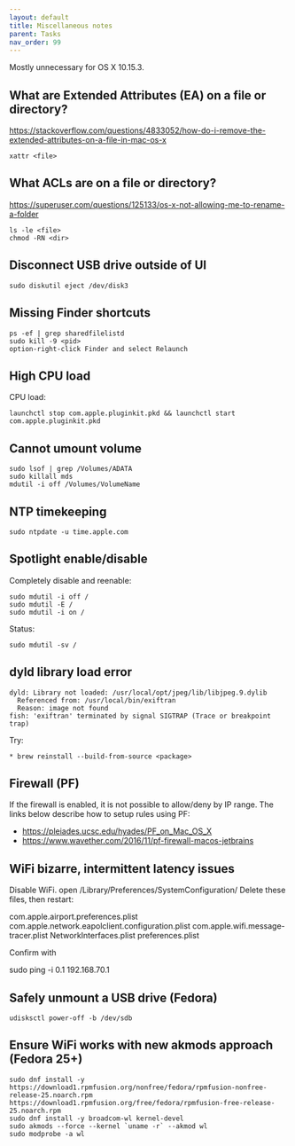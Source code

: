 ```yaml
---
layout: default
title: Miscellaneous notes
parent: Tasks
nav_order: 99
---
```


Mostly unnecessary for OS X 10.15.3.

## What are Extended Attributes (EA) on a file or directory?

https://stackoverflow.com/questions/4833052/how-do-i-remove-the-extended-attributes-on-a-file-in-mac-os-x

```
xattr <file>
```

## What ACLs are on a file or directory?

https://superuser.com/questions/125133/os-x-not-allowing-me-to-rename-a-folder

```
ls -le <file>
chmod -RN <dir>
```

## Disconnect USB drive outside of UI

```
sudo diskutil eject /dev/disk3
```

## Missing Finder shortcuts

```
ps -ef | grep sharedfilelistd
sudo kill -9 <pid>
option-right-click Finder and select Relaunch
```

## High CPU load

CPU load:
```
launchctl stop com.apple.pluginkit.pkd && launchctl start com.apple.pluginkit.pkd
```

## Cannot umount volume

```
sudo lsof | grep /Volumes/ADATA
sudo killall mds
mdutil -i off /Volumes/VolumeName
```

## NTP timekeeping

```
sudo ntpdate -u time.apple.com
```

## Spotlight enable/disable

Completely disable and reenable:

```
sudo mdutil -i off /
sudo mdutil -E /
sudo mdutil -i on /
```

Status:

```
sudo mdutil -sv /
```

## dyld library load error

```
dyld: Library not loaded: /usr/local/opt/jpeg/lib/libjpeg.9.dylib
  Referenced from: /usr/local/bin/exiftran
  Reason: image not found
fish: 'exiftran' terminated by signal SIGTRAP (Trace or breakpoint trap)
```

Try:

```
* brew reinstall --build-from-source <package>
```

## Firewall (PF)

If the firewall is enabled, it is not possible to allow/deny
by IP range. The links below describe how to setup rules
using PF:

* https://pleiades.ucsc.edu/hyades/PF_on_Mac_OS_X
* https://www.wavether.com/2016/11/pf-firewall-macos-jetbrains

## WiFi bizarre, intermittent latency issues

Disable WiFi.
open /Library/Preferences/SystemConfiguration/
Delete these files, then restart:

com.apple.airport.preferences.plist
com.apple.network.eapolclient.configuration.plist
com.apple.wifi.message-tracer.plist
NetworkInterfaces.plist
preferences.plist

Confirm with

sudo ping -i 0.1 192.168.70.1

## Safely unmount a USB drive (Fedora)

```
udisksctl power-off -b /dev/sdb
```

## Ensure WiFi works with new akmods approach (Fedora 25+)

```
sudo dnf install -y https://download1.rpmfusion.org/nonfree/fedora/rpmfusion-nonfree-release-25.noarch.rpm https://download1.rpmfusion.org/free/fedora/rpmfusion-free-release-25.noarch.rpm
sudo dnf install -y broadcom-wl kernel-devel
sudo akmods --force --kernel `uname -r` --akmod wl
sudo modprobe -a wl
```
